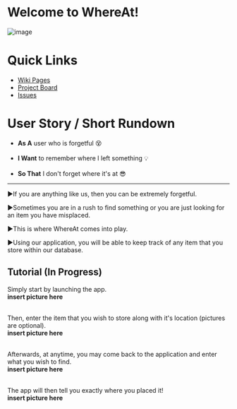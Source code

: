 # Welcome to WhereAt!
![image](https://user-images.githubusercontent.com/97544775/231794637-c48e7dc1-c1a3-44c7-a6b9-10b2add8bb0a.png)
# Quick Links
- <a href="https://github.com/GatorDJ98/the_big_bang/wiki" target="_blank">Wiki Pages</a><br/>
- <a href="https://github.com/users/GatorDJ98/projects/1/views/1" target="_blank">Project Board</a><br/>
- <a href="https://github.com/GatorDJ98/the_big_bang/issues" target="_blank">Issues</a><br/>

# User Story / Short Rundown
- **As A** user who is forgetful :dizzy_face: <br/><br/>
- **I Want** to remember where I left something :bulb: <br/><br/>
- **So That** I don't forget where it's at :sunglasses: <br/>
---------------------------------------------------------------
:arrow_forward:If you are anything like us, then you can be extremely forgetful.

:arrow_forward:Sometimes you are in a rush to find something or you are just looking for an item you have misplaced.

:arrow_forward:This is where WhereAt comes into play.

:arrow_forward:Using our application, you will be able to keep track of any item that you store within our database.

## Tutorial (In Progress)
Simply start by launching the app.<br/>
**insert picture here**<br/><br/>

Then, enter the item that you wish to store along with it's location (pictures are optional).<br/>
**insert picture here**<br/><br/>

Afterwards, at anytime, you may come back to the application and enter what you wish to find.<br/>
**insert picture here**<br/><br/>

The app will then tell you exactly where you placed it!<br/>
**insert picture here**<br/><br/>




